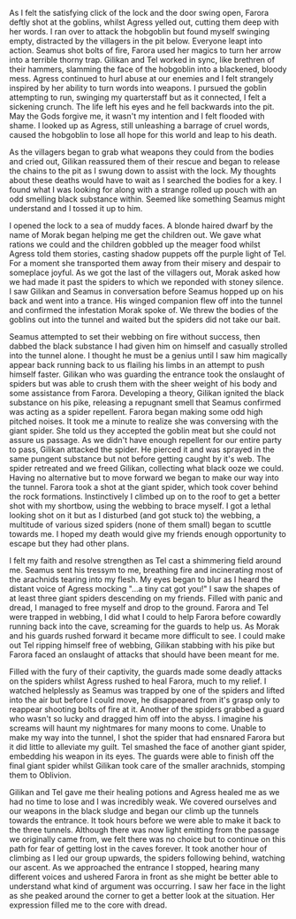 As I felt the satisfying click of the lock and the door swing open, Farora deftly shot at the goblins, whilst Agress yelled out, cutting them deep with her words. I ran over to attack the hobgoblin but found myself swinging empty, distracted by the villagers in the pit below. Everyone leapt into action. Seamus shot bolts of fire, Farora used her magics to turn her arrow into a terrible thorny trap. Gilikan and Tel worked in sync, like brethren of their hammers, slamming the face of the hobgoblin into a blackened, bloody mess. Agress continued to hurl abuse at our enemies and I felt strangely inspired by her ability to turn words into weapons. I pursued the goblin attempting to run, swinging my quarterstaff but as it connected, I felt a sickening crunch. The life left his eyes and he fell backwards into the pit. May the Gods forgive me, it wasn't my intention and I felt flooded with shame. I looked up as Agress, still unleashing a barrage of cruel words, caused the hobgoblin to lose all hope for this world and leap to his death.

As the villagers began to grab what weapons they could from the bodies and cried out, Gilikan reassured them of their rescue and began to release the chains to the pit as I swung down to assist with the lock. My thoughts about these deaths would have to wait as I searched the bodies for a key. I found what I was looking for along with a strange rolled up pouch with an odd smelling black substance within. Seemed like something Seamus might understand and I tossed it up to him.

I opened the lock to a sea of muddy faces. A blonde haired dwarf by the name of Morak began helping me get the children out. We gave what rations we could and the children gobbled up the meager food whilst Agress told them stories, casting shadow puppets off the purple light of Tel. For a moment she transported them away from their misery and despair to someplace joyful.
As we got the last of the villagers out, Morak asked how we had made it past the spiders to which we reponded with stoney silence.
I saw Gilikan and Seamus in conversation before Seamus hopped up on his back and went into a trance. His winged companion flew off into the tunnel and confirmed the infestation Morak spoke of. We threw the bodies of the goblins out into the tunnel and waited but the spiders did not take our bait. 

Seamus attempted to set their webbing on fire without success, then dabbed the black substance I had given him on himself and casually strolled into the tunnel alone. I thought he must be a genius until I saw him magically appear back running back to us flailing his limbs in an attempt to push himself faster. Gilikan who was guarding the entrance took the onslaught of spiders but was able to crush them with the sheer weight of his body and some assistance from Farora.
Developing a theory, Gilikan ignited the black substance on his pike, releasing a repugnant smell that Seamus confirmed was acting as a spider repellent. Farora began making some odd high pitched noises. It took me a minute to realize she was conversing with the giant spider. She told us they accepted the goblin meat but she could not assure us passage. As we didn't have enough repellent for our entire party to pass, Gilikan attacked the spider. He pierced it and was sprayed in the same pungent substance but not before getting caught by it's web. The spider retreated and we freed Gilikan, collecting what black ooze we could.
Having no alternative but to move forward we began to make our way into the tunnel. Farora took a shot at the giant spider, which took cover behind the rock formations. Instinctively I climbed up on to the roof to get a better shot with my shortbow, using the webbing to brace myself. I got a lethal looking shot on it but as I disturbed (and got stuck to) the webbing, a multitude of various sized spiders (none of them small) began to scuttle towards me. I hoped my death would give my friends enough opportunity to escape but they had other plans. 

I felt my faith and resolve strengthen as Tel cast a shimmering field around me. Seamus sent his tressym to me, breathing fire and incinerating most of the arachnids tearing into my flesh. My eyes began to blur as I heard the distant voice of Agress mocking "...a tiny cat got you!" I saw the shapes of at least three giant spiders descending on my friends. Filled with panic and dread, I managed to free myself and drop to the ground. Farora and Tel were trapped in webbing, I did what I could to help Farora before cowardly running back into the cave, screaming for the guards to help us. As Morak and his guards rushed forward it became more difficult to see. I could make out Tel ripping himself free of webbing, Gilikan stabbing with his pike but Farora faced an onslaught of attacks that should have been meant for me.

Filled with the fury of their captivity, the guards made some deadly attacks on the spiders whilst Agress rushed to heal Farora, much to my relief.
I watched helplessly as Seamus was trapped by one of the spiders and lifted into the air but before I could move, he disappeared from it's grasp only to reappear shooting bolts of fire at it. Another of the spiders grabbed a guard who wasn't so lucky and dragged him off into the abyss. I imagine his screams will haunt my nightmares for many moons to come. Unable to make my way into the tunnel, I shot the spider that had ensnared Farora but it did little to alleviate my guilt. Tel smashed the face of another giant spider, embedding his weapon in its eyes. The guards were able to finish off the final giant spider whilst Gilikan took care of the smaller arachnids, stomping them to Oblivion.

Gilikan and Tel gave me their healing potions and Agress healed me as we had no time to lose and I was incredibly weak. We covered ourselves and our weapons in the black sludge and began our climb up the tunnels towards the entrance. It took hours before we were able to make it back to the three tunnels. Although there was now light emitting from the passage we originally came from, we felt there was no choice but to continue on this path for fear of getting lost in the caves forever. It took another hour of climbing as I led our group upwards, the spiders following behind, watching our ascent. As we approached the entrance I stopped, hearing many different voices and ushered Farora in front as she might be better able to understand what kind of argument was occurring. I saw her face in the light as she peaked around the corner to get a better look at the situation. Her expression filled me to the core with dread.
